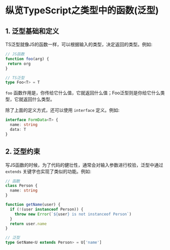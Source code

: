 # 纵览TypeScript之类型中的函数(泛型)

## 1. 泛型基础和定义

TS泛型就像JS的函数一样，可以根据输入的类型，决定返回的类型。例如:

```ts
// JS函数
function foo(arg) {
 return org
}

// TS泛型
type Foo<T> = T
```

`foo` 函数作用是，你传给它什么值，它就返回什么值；Foo泛型则是你给它什么类型，它就返回什么类型。

除了上面的定义方式，还可以使用 `interface` 定义。例如:

```ts
interface FormData<T> {
  name: string
  data: T
}
```

## 2. 泛型约束

写JS函数的时候，为了代码的健壮性，通常会对输入参数进行校验，泛型中通过 `extends` 关键字也实现了类似的功能。例如:

```ts
// 函数
class Person {
  name: string
}

function getName(user) {
  if (!(user instanceof Person)) {
    throw new Error(`${user} is not instanceof Person`)
  }
  return user.name
}

// 泛型
type GetName<U extends Person> = U['name']
```
